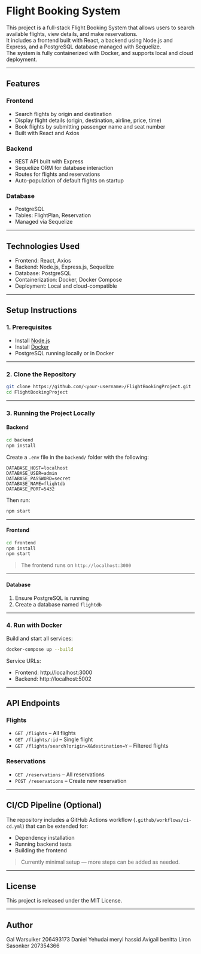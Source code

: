# Flight Booking System

This project is a full-stack Flight Booking System that allows users to search available flights, view details, and make reservations.  
It includes a frontend built with React, a backend using Node.js and Express, and a PostgreSQL database managed with Sequelize.  
The system is fully containerized with Docker, and supports local and cloud deployment.

---

## Features

### Frontend
- Search flights by origin and destination
- Display flight details (origin, destination, airline, price, time)
- Book flights by submitting passenger name and seat number
- Built with React and Axios

### Backend
- REST API built with Express
- Sequelize ORM for database interaction
- Routes for flights and reservations
- Auto-population of default flights on startup

### Database
- PostgreSQL
- Tables: FlightPlan, Reservation
- Managed via Sequelize

---

## Technologies Used

- Frontend: React, Axios
- Backend: Node.js, Express.js, Sequelize
- Database: PostgreSQL
- Containerization: Docker, Docker Compose
- Deployment: Local and cloud-compatible

---

## Setup Instructions

### 1. Prerequisites
- Install [Node.js](https://nodejs.org/)
- Install [Docker](https://www.docker.com/)
- PostgreSQL running locally or in Docker

---

### 2. Clone the Repository

```bash
git clone https://github.com/<your-username>/FlightBookingProject.git
cd FlightBookingProject
```

---

### 3. Running the Project Locally

#### Backend

```bash
cd backend
npm install
```

Create a `.env` file in the `backend/` folder with the following:

```env
DATABASE_HOST=localhost
DATABASE_USER=admin
DATABASE_PASSWORD=secret
DATABASE_NAME=flightdb
DATABASE_PORT=5432
```

Then run:

```bash
npm start
```

---

#### Frontend

```bash
cd frontend
npm install
npm start
```

> The frontend runs on `http://localhost:3000`

---

#### Database

1. Ensure PostgreSQL is running
2. Create a database named `flightdb`

---

### 4. Run with Docker

Build and start all services:

```bash
docker-compose up --build
```

Service URLs:
- Frontend: http://localhost:3000  
- Backend: http://localhost:5002

---

## API Endpoints

### Flights
- `GET /flights` – All flights  
- `GET /flights/:id` – Single flight  
- `GET /flights/search?origin=X&destination=Y` – Filtered flights  

### Reservations
- `GET /reservations` – All reservations  
- `POST /reservations` – Create new reservation

---

## CI/CD Pipeline (Optional)

The repository includes a GitHub Actions workflow (`.github/workflows/ci-cd.yml`) that can be extended for:
- Dependency installation
- Running backend tests
- Building the frontend

> Currently minimal setup — more steps can be added as needed.

---

## License

This project is released under the MIT License.

---

## Author

Gal Warsulker 206493173
Daniel Yehudai
meryl hassid
Avigail benitta
Liron Sasonker 207354366